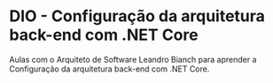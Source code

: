 # DIO - Configuração da arquitetura back-end com .NET Core

Aulas com o Arquiteto de Software Leandro Bianch  para  aprender a Configuração da arquitetura back-end com .NET Core.
